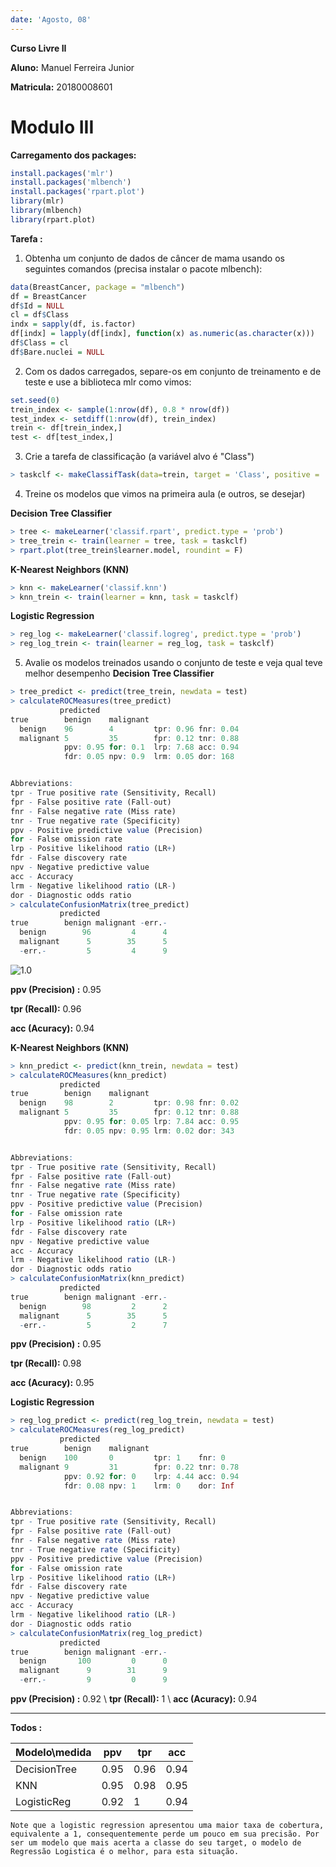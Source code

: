```yaml
---
date: 'Agosto, 08'
---
```

**Curso Livre II**

**Aluno:** Manuel Ferreira Junior

**Matricula:** 20180008601 

# Modulo III

**Carregamento dos packages:**
~~~r
install.packages('mlr')
install.packages('mlbench')
install.packages('rpart.plot')
library(mlr)
library(mlbench)
library(rpart.plot)
~~~

**Tarefa :** 

1) Obtenha um conjunto de dados de câncer de mama usando os seguintes comandos (precisa instalar o pacote mlbench):

~~~r
data(BreastCancer, package = "mlbench")
df = BreastCancer
df$Id = NULL
cl = df$Class
indx = sapply(df, is.factor)
df[indx] = lapply(df[indx], function(x) as.numeric(as.character(x)))
df$Class = cl
df$Bare.nuclei = NULL
~~~

2) Com os dados carregados, separe-os em conjunto de   treinamento e de teste e use a biblioteca mlr como vimos: 

~~~r
set.seed(0)
trein_index <- sample(1:nrow(df), 0.8 * nrow(df))
test_index <- setdiff(1:nrow(df), trein_index)
trein <- df[trein_index,]
test <- df[test_index,]
~~~

3) Crie a tarefa de classificação (a variável alvo é "Class")

~~~r
> taskclf <- makeClassifTask(data=trein, target = 'Class', positive = 'benign')
~~~

4) Treine os modelos que vimos na primeira aula (e outros, se desejar)
   
**Decision Tree Classifier**
~~~r
> tree <- makeLearner('classif.rpart', predict.type = 'prob')
> tree_trein <- train(learner = tree, task = taskclf)
> rpart.plot(tree_trein$learner.model, roundint = F)
~~~

**K-Nearest Neighbors (KNN)**
~~~r
> knn <- makeLearner('classif.knn')
> knn_trein <- train(learner = knn, task = taskclf)
~~~

**Logistic Regression**
~~~r
> reg_log <- makeLearner('classif.logreg', predict.type = 'prob')
> reg_log_trein <- train(learner = reg_log, task = taskclf)
~~~

5) Avalie os modelos treinados usando o conjunto de teste e veja qual teve melhor desempenho
**Decision Tree Classifier**
~~~r
> tree_predict <- predict(tree_trein, newdata = test)
> calculateROCMeasures(tree_predict)
           predicted
true        benign    malignant                    
  benign    96        4         tpr: 0.96 fnr: 0.04
  malignant 5         35        fpr: 0.12 tnr: 0.88
            ppv: 0.95 for: 0.1  lrp: 7.68 acc: 0.94
            fdr: 0.05 npv: 0.9  lrm: 0.05 dor: 168 


Abbreviations:
tpr - True positive rate (Sensitivity, Recall)
fpr - False positive rate (Fall-out)
fnr - False negative rate (Miss rate)
tnr - True negative rate (Specificity)
ppv - Positive predictive value (Precision)
for - False omission rate
lrp - Positive likelihood ratio (LR+)
fdr - False discovery rate
npv - Negative predictive value
acc - Accuracy
lrm - Negative likelihood ratio (LR-)
dor - Diagnostic odds ratio
> calculateConfusionMatrix(tree_predict)
           predicted
true        benign malignant -err.-
  benign        96         4      4
  malignant      5        35      5
  -err.-         5         4      9
~~~

![1.0](![1.1](https://raw.githubusercontent.com/Manuelfjr/CursoLivre/master/Curso02/imagens/Q01AC2M3.png))

**ppv (Precision) :** 0.95

**tpr (Recall):** 0.96

**acc (Acuracy):** 0.94

**K-Nearest Neighbors (KNN)**
~~~r
> knn_predict <- predict(knn_trein, newdata = test)
> calculateROCMeasures(knn_predict)
           predicted
true        benign    malignant                    
  benign    98        2         tpr: 0.98 fnr: 0.02
  malignant 5         35        fpr: 0.12 tnr: 0.88
            ppv: 0.95 for: 0.05 lrp: 7.84 acc: 0.95
            fdr: 0.05 npv: 0.95 lrm: 0.02 dor: 343 


Abbreviations:
tpr - True positive rate (Sensitivity, Recall)
fpr - False positive rate (Fall-out)
fnr - False negative rate (Miss rate)
tnr - True negative rate (Specificity)
ppv - Positive predictive value (Precision)
for - False omission rate
lrp - Positive likelihood ratio (LR+)
fdr - False discovery rate
npv - Negative predictive value
acc - Accuracy
lrm - Negative likelihood ratio (LR-)
dor - Diagnostic odds ratio
> calculateConfusionMatrix(knn_predict)
           predicted
true        benign malignant -err.-
  benign        98         2      2
  malignant      5        35      5
  -err.-         5         2      7
~~~

**ppv (Precision) :** 0.95

**tpr (Recall):** 0.98

**acc (Acuracy):** 0.95

**Logistic Regression**
~~~r
> reg_log_predict <- predict(reg_log_trein, newdata = test)
> calculateROCMeasures(reg_log_predict)
           predicted
true        benign    malignant                    
  benign    100       0         tpr: 1    fnr: 0   
  malignant 9         31        fpr: 0.22 tnr: 0.78
            ppv: 0.92 for: 0    lrp: 4.44 acc: 0.94
            fdr: 0.08 npv: 1    lrm: 0    dor: Inf 


Abbreviations:
tpr - True positive rate (Sensitivity, Recall)
fpr - False positive rate (Fall-out)
fnr - False negative rate (Miss rate)
tnr - True negative rate (Specificity)
ppv - Positive predictive value (Precision)
for - False omission rate
lrp - Positive likelihood ratio (LR+)
fdr - False discovery rate
npv - Negative predictive value
acc - Accuracy
lrm - Negative likelihood ratio (LR-)
dor - Diagnostic odds ratio
> calculateConfusionMatrix(reg_log_predict)
           predicted
true        benign malignant -err.-
  benign       100         0      0
  malignant      9        31      9
  -err.-         9         0      9
~~~
**ppv (Precision) :** 0.92 \\ **tpr (Recall):** 1 \\ **acc (Acuracy):** 0.94

-----
**Todos :**

Modelo\medida | ppv | tpr | acc |
------------- | --- | --- | --- |
DecisionTree  | 0.95| 0.96| 0.94|
KNN           | 0.95| 0.98| 0.95|
LogisticReg   | 0.92| 1   | 0.94|

~~~
Note que a logistic regression apresentou uma maior taxa de cobertura, equivalente a 1, consequentemente perde um pouco em sua precisão. Por ser um modelo que mais acerta a classe do seu target, o modelo de Regressão Logistica é o melhor, para esta situação.
~~~
